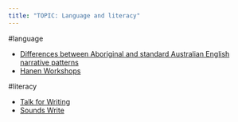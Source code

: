 ```yaml
---
title: "TOPIC: Language and literacy"
---
```


#language
- [Differences between Aboriginal and standard Australian English narrative patterns](cpd/firstnations/aae-narrative-patterns.md)
- [Hanen Workshops](cpd/langlit/hanen.md)

#literacy
- [Talk for Writing](cpd/langlit/talk-for-writing.md)
- [Sounds Write](cpd/langlit/sounds-write.md)